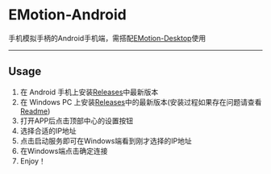 # EMotion-Android
手机模拟手柄的Android手机端，需搭配[EMotion-Desktop](https://github.com/DecidedX/EMotion-Desktop)使用
***
## Usage
1. 在 Android 手机上安装[Releases](https://github.com/DecidedX/EMotion-Android/releases)中最新版本
2. 在 Windows PC 上安装[Releases](https://github.com/DecidedX/EMotion-Desktop/releases)中的最新版本(安装过程如果存在问题请查看[Readme](https://github.com/DecidedX/EMotion-Desktop))
4. 打开APP后点击顶部中心的设置按钮
5. 选择合适的IP地址
6. 点击启动服务即可在Windows端看到刚才选择的IP地址
7. 在Windows端点击确定连接
8. Enjoy！
